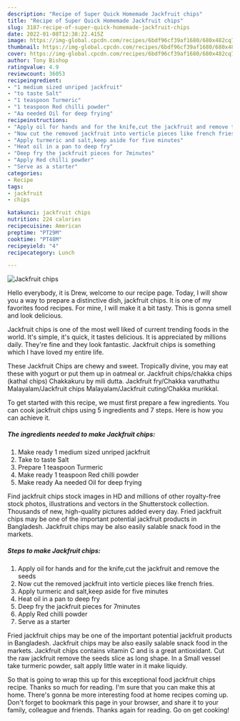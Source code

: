 ```yaml
---
description: "Recipe of Super Quick Homemade Jackfruit chips"
title: "Recipe of Super Quick Homemade Jackfruit chips"
slug: 3187-recipe-of-super-quick-homemade-jackfruit-chips
date: 2022-01-08T12:38:22.415Z
image: https://img-global.cpcdn.com/recipes/6bdf96cf39af1680/680x482cq70/jackfruit-chips-recipe-main-photo.jpg
thumbnail: https://img-global.cpcdn.com/recipes/6bdf96cf39af1680/680x482cq70/jackfruit-chips-recipe-main-photo.jpg
cover: https://img-global.cpcdn.com/recipes/6bdf96cf39af1680/680x482cq70/jackfruit-chips-recipe-main-photo.jpg
author: Tony Bishop
ratingvalue: 4.9
reviewcount: 36053
recipeingredient:
- "1 medium sized unriped jackfruit"
- "to taste Salt"
- "1 teaspoon Turmeric"
- "1 teaspoon Red chilli powder"
- "Aa needed Oil for deep frying"
recipeinstructions:
- "Apply oil for hands and for the knife,cut the jackfruit and remove the seeds"
- "Now cut the removed jackfruit into verticle pieces like french fries."
- "Apply turmeric and salt,keep aside for five minutes"
- "Heat oil in a pan to deep fry"
- "Deep fry the jackfruit pieces for 7minutes"
- "Apply Red chilli powder"
- "Serve as a starter"
categories:
- Recipe
tags:
- jackfruit
- chips

katakunci: jackfruit chips 
nutrition: 224 calories
recipecuisine: American
preptime: "PT29M"
cooktime: "PT48M"
recipeyield: "4"
recipecategory: Lunch

---
```



![Jackfruit chips](https://img-global.cpcdn.com/recipes/6bdf96cf39af1680/680x482cq70/jackfruit-chips-recipe-main-photo.jpg)

Hello everybody, it is Drew, welcome to our recipe page. Today, I will show you a way to prepare a distinctive dish, jackfruit chips. It is one of my favorites food recipes. For mine, I will make it a bit tasty. This is gonna smell and look delicious.

Jackfruit chips is one of the most well liked of current trending foods in the world. It's simple, it's quick, it tastes delicious. It is appreciated by millions daily. They're fine and they look fantastic. Jackfruit chips is something which I have loved my entire life.

These Jackfruit Chips are chewy and sweet. Tropically divine, you may eat these with yogurt or put them up in oatmeal or. Jackfruit chips/chakka chips (kathal chips) Chakkakuru by mili dutta. Jackfruit fry/Chakka varuthathu Malayalam/Jackfruit chips Malayalam/Jackfruit cuting/Chakka murikkal.


To get started with this recipe, we must first prepare a few ingredients. You can cook jackfruit chips using 5 ingredients and 7 steps. Here is how you can achieve it.

<!--inarticleads1-->

##### The ingredients needed to make Jackfruit chips:

1. Make ready 1 medium sized unriped jackfruit
1. Take to taste Salt
1. Prepare 1 teaspoon Turmeric
1. Make ready 1 teaspoon Red chilli powder
1. Make ready Aa needed Oil for deep frying


Find jackfruit chips stock images in HD and millions of other royalty-free stock photos, illustrations and vectors in the Shutterstock collection. Thousands of new, high-quality pictures added every day. Fried jackfruit chips may be one of the important potential jackfruit products in Bangladesh. Jackfruit chips may be also easily salable snack food in the markets. 

<!--inarticleads2-->

##### Steps to make Jackfruit chips:

1. Apply oil for hands and for the knife,cut the jackfruit and remove the seeds
1. Now cut the removed jackfruit into verticle pieces like french fries.
1. Apply turmeric and salt,keep aside for five minutes
1. Heat oil in a pan to deep fry
1. Deep fry the jackfruit pieces for 7minutes
1. Apply Red chilli powder
1. Serve as a starter


Fried jackfruit chips may be one of the important potential jackfruit products in Bangladesh. Jackfruit chips may be also easily salable snack food in the markets. Jackfruit chips contains vitamin C and is a great antioxidant. Cut the raw jackfruit remove the seeds slice as long shape. In a Small vessel take turmeric powder, salt apply little water in it make liquidy. 

So that is going to wrap this up for this exceptional food jackfruit chips recipe. Thanks so much for reading. I'm sure that you can make this at home. There's gonna be more interesting food at home recipes coming up. Don't forget to bookmark this page in your browser, and share it to your family, colleague and friends. Thanks again for reading. Go on get cooking!
